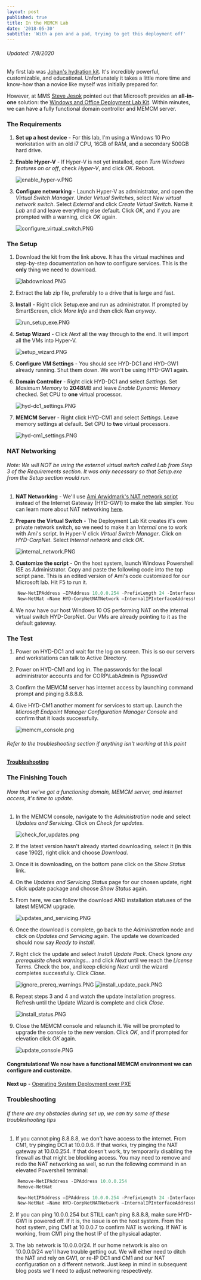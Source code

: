 ```yaml
---
layout: post
published: true
title: In the MEMCM Lab
date: '2018-05-30'
subtitle: 'With a pen and a pad, trying to get this deployment off'
---
```

######  Updated: 7/8/2020
My first lab was [Johan's hydration kit](https://deploymentresearch.com/hydration-kit-for-windows-server-2019-sql-server-2017-and-configmgr-current-branch/).  It's incredibly powerful, customizable, and educational.  Unfortunately it takes a little more time and know-how than a novice like myself was initially prepared for.

However, at MMS [Steve Jesok](https://twitter.com/sejesok) pointed out that Microsoft provides an **all-in-one** solution: the [Windows and Office Deployment Lab Kit](https://www.microsoft.com/en-us/evalcenter/evaluate-lab-kit).  Within minutes, we can have a fully functional domain controller and MEMCM server.


### The Requirements
1. **Set up a host device** - For this lab, I'm using a Windows 10 Pro workstation with an old i7 CPU, 16GB of RAM, and a secondary 500GB hard drive.

2. **Enable Hyper-V** -  If Hyper-V is not yet installed, open _Turn Windows features on or off_, check _Hyper-V_, and click _OK_. Reboot.

    ![enable_hyper-v.PNG](/img/200/enable_hyper-v.PNG)
3. **Configure networking** - Launch Hyper-V as administrator, and open the _Virtual Switch Manager_.  Under _Virtual Switches_, select _New virtual network switch_.  Select _External_ and click _Create Virtual Switch_.  Name it _Lab_ and and leave everything else default.  Click _OK_, and if you are prompted with a warning, click _OK_ again.

    ![configure_virtual_switch.PNG](/img/200/configure_virtual_switch.PNG)

### The Setup
1. Download the kit from the link above.  It has the virtual machines and step-by-step documentation on how to configure services.  This is the **only** thing we need to download.

    ![labdownload.PNG](/img/200/labdownload.png)
2. Extract the lab zip file, preferably to a drive that is large and fast.

3. **Install** - Right click Setup.exe and run as administrator.  If prompted by SmartScreen, click _More Info_ and then click _Run anyway_.

    ![run_setup_exe.PNG](/img/200/run_setup_exe.PNG)
4. **Setup Wizard** - Click _Next_ all the way through to the end.  It will import all the VMs into Hyper-V.

    ![setup_wizard.PNG](/img/200/setup_wizard.PNG)

5. **Configure VM Settings** - You should see HYD-DC1 and HYD-GW1 already running.  Shut them down.  We won't be using HYD-GW1 again.

6. **Domain Controller** - Right click HYD-DC1 and select _Settings_. Set _Maximum Memory_ to **2048**MB and leave _Enable Dynamic Memory_ checked.  Set CPU to **one** virtual processor.

    ![hyd-dc1_settings.PNG](/img/200/hyd-dc1_settings.PNG)
7. **MEMCM Server** - Right click HYD-CM1 and select _Settings_. Leave memory settings at default. Set CPU to **two** virtual processors.

    ![hyd-cm1_settings.PNG](/img/200/hyd-cm1_settings.PNG)

### NAT Networking
###### Note: We will NOT be using the external virtual switch called _Lab_ from _Step 3_ of the _Requirements_ section.  It was only necessary so that Setup.exe from the _Setup_ section would run.
1. **NAT Networking** - We'll use [Ami Arwidmark's NAT network script](https://deploymentresearch.com/Research/Post/558/Setting-Up-New-Networking-Features-in-Server-2016 "Setting Up New Networking Features in Server 2016") instead of the Internet Gateway (HYD-GW1) to make the lab simpler.  You can learn more about NAT networking [here](https://docs.microsoft.com/en-us/virtualization/hyper-v-on-windows/user-guide/setup-nat-network "Set up a NAT network").

2.  **Prepare the Virtual Switch** - The Deployment Lab Kit creates it's own private network switch, so we need to make it an _Internal_ one to work with Ami's script.  In Hyper-V click _Virtual Switch Manager_.  Click on _HYD-CorpNet_.  Select _Internal network_ and click _OK_.

    ![internal_network.PNG](/img/200/internal_network.PNG)
3. **Customize the script** - On the host system, launch Windows Powershell ISE as Administrator.  Copy and paste the following code into the top script pane.  This is an edited version of Ami's code customized for our Microsoft lab.  Hit F5 to run it.
```powershell
    New-NetIPAddress –IPAddress 10.0.0.254 -PrefixLength 24 -InterfaceAlias "vEthernet (HYD-CorpNet)" 
    New-NetNat –Name HYD-CorpNetNATNetwork –InternalIPInterfaceAddressPrefix 10.0.0.0/24
```
4. We now have our host Windows 10 OS performing NAT on the internal virtual switch HYD-CorpNet.  Our VMs are already pointing to it as the default gateway.

### The Test
1. Power on HYD-DC1 and wait for the log on screen.  This is so our servers and workstations can talk to Active Directory.

2. Power on HYD-CM1 and log in.  The passwords for the local administrator accounts and for CORP\LabAdmin is _P@ssw0rd_

3. Confirm the MEMCM server has internet access by launching command prompt and pinging 8.8.8.8.

4. Give HYD-CM1 another moment for services to start up.  Launch the _Microsoft Endpoint Manager Configuration Manager Console_ and confirm that it loads successfully.

    ![memcm_console.png](/img/200/memcm_console.png)
###### Refer to the troubleshooting section if anything isn't working at this point
[**Troubleshooting**](https://doug.seiler.us/2018-05-30-set-up-the-sccm-lab/#Troubleshooting)

### The Finishing Touch
###### Now that we've got a functioning domain, MEMCM server, and internet access, it's time to update.
1. In the MEMCM console, navigate to the _Administration_ node and select _Updates and Servicing_. Click on _Check for updates_.

    ![check_for_updates.png](/img/200/check_for_updates.png)
2. If the latest version hasn't already started downloading, select it (in this case 1902), right click and choose _Download_.

3. Once it is downloading, on the bottom pane click on the _Show Status_ link.

4. On the _Updates and Servicing Status_ page for our chosen update, right click update package and choose _Show Status_ again.

5. From here, we can follow the download AND installation statuses of the latest MEMCM upgrade.

    ![updates_and_servicing.PNG](/img/200/updates_and_servicing.PNG)
6. Once the download is complete, go back to the _Administration_ node and click on _Updates and Servicing_ again.  The update we downloaded should now say _Ready to install_.

7. Right click the update and select _Install Update Pack_. Check _Ignore any prerequisite check warnings..._ and click _Next_ until we reach the _License Terms_.  Check the box, and keep clicking _Next_ until the wizard completes successfully.  Click _Close_.

    ![ignore_prereq_warnings.PNG](/img/200/ignore_prereq_warnings.png)
	![install_update_pack.PNG](/img/200/install_update_pack.PNG)
    
8. Repeat steps 3 and 4 and watch the update installation progress.  Refresh until the Update Wizard is complete and click _Close_.

	![install_status.PNG](/img/200/install_status.PNG)
9. Close the MEMCM console and relaunch it.  We will be prompted to upgrade the console to the new version. Click _OK_, and if prompted for elevation click _OK_ again.

	![update_console.PNG](/img/200/update_console.PNG)

#### Congratulations!  We now have a functional MEMCM environment we can configure and customize.
**Next up** - [Operating System Deployment over PXE](https://doug.seiler.us/2018-06-05-you-down-with-osd/)

### Troubleshooting
###### If there are any obstacles during set up, we can try some of these troubleshooting tips

1. If you cannot ping 8.8.8.8, we don't have access to the internet.  From CM1, try pinging DC1 at 10.0.0.6.  If that works, try pinging the NAT gateway at 10.0.0.254.  If that doesn't work, try temporarily disabling the firewall as that might be blocking access.  You may need to remove and redo the NAT networking as well, so run the following command in an elevated Powershell terminal:
```powershell
    Remove-NetIPAddress -IPAddress 10.0.0.254
    Remove-NetNat

    New-NetIPAddress –IPAddress 10.0.0.254 -PrefixLength 24 -InterfaceAlias "vEthernet (HYD-CorpNet)" 
    New-NetNat –Name HYD-CorpNetNATNetwork –InternalIPInterfaceAddressPrefix 10.0.0.0/24
```
2. If you can ping 10.0.0.254 but STILL can't ping 8.8.8.8, make sure HYD-GW1 is powered off.  If it is, the issue is on the host system.  From the host system, ping CM1 at 10.0.0.7 to confirm NAT is working.  If NAT is working, from CM1 ping the host IP of the physical adapter.

3. The lab network is 10.0.0.0/24.  If our home network is also on 10.0.0.0/24 we'll have trouble getting out.  We will either need to ditch the NAT and rely on GW1, or re-IP DC1 and CM1 and our NAT configuration on a different network.  Just keep in mind in subsequent blog posts we'll need to adjust networking respectively.